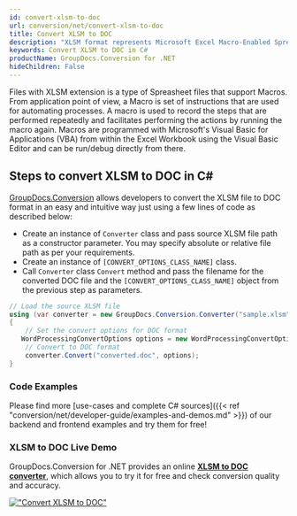 ```yaml
---
id: convert-xlsm-to-doc
url: conversion/net/convert-xlsm-to-doc
title: Convert XLSM to DOC
description: "XLSM format represents Microsoft Excel Macro-Enabled Spreadsheet with .xlsm extension. Learn how to convert XLSM to DOC file programmatically in C# language using GroupDocs.Conversion for .NET library."
keywords: Convert XLSM to DOC in C#
productName: GroupDocs.Conversion for .NET
hideChildren: False
---
```


Files with XLSM extension is a type of Spreasheet files that support Macros. From application point of view, a Macro is set of instructions that are used for automating processes. A macro is used to record the steps that are performed repeatedly and facilitates performing the actions by running the macro again. Macros are programmed with Microsoft's Visual Basic for Applications (VBA) from within the Excel Workbook using the Visual Basic Editor and can be run/debug directly from there.

## Steps to convert XLSM to DOC in C#

[GroupDocs.Conversion](https://products.groupdocs.com/conversion/net) allows developers to convert the XLSM file to DOC format in an easy and intuitive way just using a few lines of code as described below:

* Create an instance of `Converter` class and pass source XLSM file path as a constructor parameter. You may specify absolute or relative file path as per your requirements. 
* Create an instance of `[CONVERT_OPTIONS_CLASS_NAME]` class.
* Call `Converter` class `Convert` method and pass the filename for the converted DOC file and the `[CONVERT_OPTIONS_CLASS_NAME]` object from the previous step as parameters.

```csharp
// Load the source XLSM file
using (var converter = new GroupDocs.Conversion.Converter("sample.xlsm"))
{
    // Set the convert options for DOC format
   WordProcessingConvertOptions options = new WordProcessingConvertOptions { Format = GroupDocs.Conversion.FileTypes.WordProcessingFileType.Doc };
    // Convert to DOC format
    converter.Convert("converted.doc", options);
}
```

### Code Examples

Please find more [use-cases and complete C# sources]({{< ref "conversion/net/developer-guide/examples-and-demos.md" >}}) of our backend and frontend examples and try them for free!

### XLSM to DOC Live Demo

GroupDocs.Conversion for .NET provides an online [**XLSM to DOC converter**](https://products.groupdocs.app/conversion/xlsm-to-doc), which allows you to try it for free and check conversion quality and accuracy.

[!["Convert XLSM to DOC"](conversion/net/images/convert-to-doc/convert-xlsm-to-doc.png)](https://products.groupdocs.app/conversion/xlsm-to-doc)